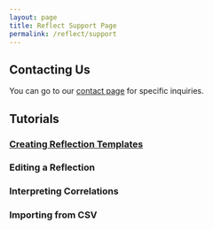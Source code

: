 ```yaml
---
layout: page
title: Reflect Support Page
permalink: /reflect/support
---
```


## Contacting Us

You can go to our [contact page](/contact) for specific inquiries. 

## Tutorials


### [Creating Reflection Templates](/reflect/tutorials/creating-reflections)

### Editing a Reflection

### Interpreting Correlations

### Importing from CSV